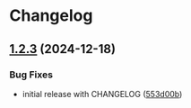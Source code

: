 # Changelog

## [1.2.3](https://github.com/dsb-norge/terraform-azurerm-terraform-state-container/compare/v1.2.2...v1.2.3) (2024-12-18)


### Bug Fixes

* initial release with CHANGELOG ([553d00b](https://github.com/dsb-norge/terraform-azurerm-terraform-state-container/commit/553d00b9f7ec9c1581746f789c244c7377bb4cd7))
